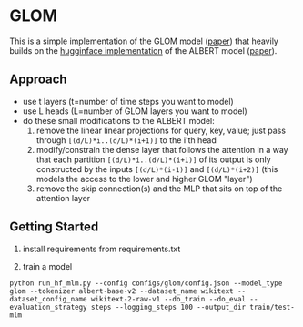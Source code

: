 # GLOM

This is a simple implementation of the GLOM model ([paper](https://arxiv.org/pdf/2102.12627.pdf)) that heavily builds on the [hugginface implementation](https://github.com/huggingface/transformers/tree/master/src/transformers/models/albert) of the ALBERT model ([paper](https://arxiv.org/abs/1909.11942)).

## Approach
* use t layers (t=number of time steps you want to model)
* use L heads (L=number of GLOM layers you want to model)
* do these small modifications to the ALBERT model:
	1) remove the linear linear projections for query, key, value; just pass through `[(d/L)*i..(d/L)*(i+1)]` to the i'th head
	2) modify/constrain the dense layer that follows the attention in a way that each partition `[(d/L)*i..(d/L)*(i+1)]` of its output is only constructed by the inputs `[(d/L)*(i-1)]` and `[(d/L)*(i+2)]` (this models the access to the lower and higher GLOM "layer")
	3) remove the skip connection(s) and the MLP that sits on top of the attention layer


## Getting Started

1) install requirements from requirements.txt

2) train a model
```
python run_hf_mlm.py --config configs/glom/config.json --model_type glom --tokenizer albert-base-v2 --dataset_name wikitext --dataset_config_name wikitext-2-raw-v1 --do_train --do_eval --evaluation_strategy steps --logging_steps 100 --output_dir train/test-mlm
```
